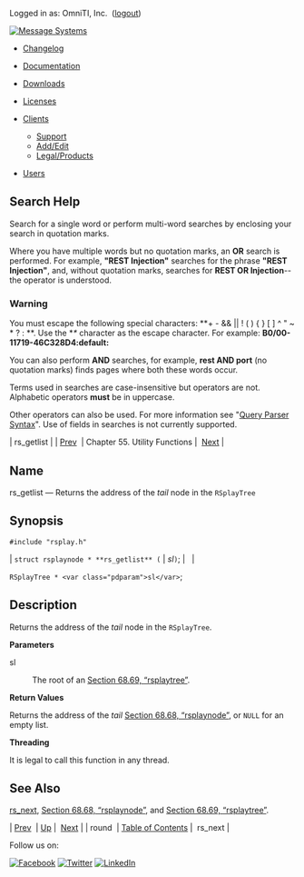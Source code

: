 Logged in as: OmniTI, Inc.  ([logout](https://support.messagesystems.com/logout.php))

[![Message Systems](https://support.messagesystems.com/images/ms-white205.png)](https://support.messagesystems.com/start.php) 

*   [Changelog](https://support.messagesystems.com/start.php?show=changelog)
*   [Documentation](https://support.messagesystems.com/docs/)
*   [Downloads](https://support.messagesystems.com/start.php)

*   [Licenses](https://support.messagesystems.com/license_summary.php)
*   <a href="">Clients</a>
    *   [Support](https://support.messagesystems.com/cs.php)
    *   [Add/Edit](https://support.messagesystems.com/edit_client.php)
    *   [Legal/Products](https://support.messagesystems.com/edit_products.php)
*   [Users](https://support.messagesystems.com/edit_customer.php)

## Search Help

Search for a single word or perform multi-word searches by enclosing your search in quotation marks.

Where you have multiple words but no quotation marks, an **OR** search is performed. For example, **"REST Injection"** searches for the phrase **"REST Injection"**, and, without quotation marks, searches for **REST OR Injection**--the operator is understood.

### Warning

You must escape the following special characters: **+ - && || ! ( ) { } [ ] ^ " ~ * ? : \**. Use the **\** character as the escape character. For example: **B0/00-11719-46C328D4\:default\:**

You can also perform **AND** searches, for example, **rest AND port** (no quotation marks) finds pages where both these words occur.

Terms used in searches are case-insensitive but operators are not. Alphabetic operators **must** be in uppercase.

Other operators can also be used. For more information see "[Query Parser Syntax](https://lucene.apache.org/core/old_versioned_docs/versions/3_0_0/queryparsersyntax.html)". Use of fields in searches is not currently supported.

| rs_getlist |
| [Prev](apis.round.php)  | Chapter 55. Utility Functions |  [Next](apis.rs_next.php) |

<a name="apis.rs_getlist"></a>
## Name

rs_getlist — Returns the address of the *tail* node in the `RSplayTree`

## Synopsis

`#include "rsplay.h"`

| `struct rsplaynode * **rs_getlist** (` | <var class="pdparam">sl</var>`)`; |   |

`RSplayTree * <var class="pdparam">sl</var>`;<a name="idp36788800"></a>
## Description

Returns the address of the *tail* node in the `RSplayTree`.

**Parameters**

<dl class="variablelist">

<dt>sl</dt>

<dd>

The root of an [Section 68.69, “rsplaytree”](structs.rsplaytree.php "68.69. rsplaytree").

</dd>

</dl>

**Return Values**

Returns the address of the *tail* [Section 68.68, “rsplaynode”](structs.rsplaynode.php "68.68. rsplaynode"), or `NULL` for an empty list.

**Threading**

It is legal to call this function in any thread.

<a name="idp36797648"></a>
## See Also

[rs_next](apis.rs_next.php "rs_next"), [Section 68.68, “rsplaynode”](structs.rsplaynode.php "68.68. rsplaynode"), and [Section 68.69, “rsplaytree”](structs.rsplaytree.php "68.69. rsplaytree").

| [Prev](apis.round.php)  | [Up](utility.php) |  [Next](apis.rs_next.php) |
| round  | [Table of Contents](index.php) |  rs_next |

Follow us on:

[![Facebook](https://support.messagesystems.com/images/icon-facebook.png)](http://www.facebook.com/messagesystems) [![Twitter](https://support.messagesystems.com/images/icon-twitter.png)](http://twitter.com/#!/MessageSystems) [![LinkedIn](https://support.messagesystems.com/images/icon-linkedin.png)](http://www.linkedin.com/company/message-systems)